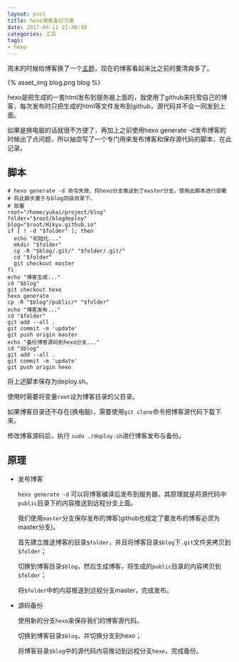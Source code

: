 ```yaml
---
layout: post
title: hexo博客备份方案
date: 2017-04-11 21:40:40
categories: 工具
tags: 
- hexo
---
```

周末的时候给博客换了一个[主题](https://github.com/iissnan/hexo-theme-next)，现在的博客看起来比之前的要清爽多了。
 
{% asset_img blog.png blog %}
<!-- more -->

hexo是把生成的一套html发布到服务器上面的，我使用了github来托管自己的博客，每次发布时只把生成的html等文件发布到github，源代码并不会一同发到上面。

如果是换电脑的话就很不方便了，再加上之前使用hexo generate -d发布博客的时候出了点问题，所以抽空写了一个专门用来发布博客和保存源代码的脚本，在此记录。

## 脚本

```
# hexo generate -d 命令失效，将hexo分支推送到了master分支。使用此脚本进行部署
# 将此脚步置于与blog同级目录下。
# 部署
root="/home/yukai/project/blog"
folder="$root/blogdeploy"
blog="$root/Hikyu.github.io"
if [ ! -d "$folder" ]; then
  echo "初始化..."
  mkdir "$folder"
  cp -R "$blog/.git/" "$folder/.git/"
  cd "$folder"
  git checkout master
fi
echo "博客生成..."
cd "$blog"
git checkout hexo
hexo generate
cp -R "$blog"/public/* "$folder"
echo "博客发布..."
cd "$folder"
git add --all .
git commit -m 'update'
git push origin master
echo "备份博客源码到hexo分支..."
cd "$blog"
git add --all .
git commit -m 'update'
git push origin hexo
```
将上述脚本保存为deploy.sh。

使用时需要将变量`root`设为博客目录的父目录。

如果博客目录还不存在(换电脑)，需要使用`git clone`命令把博客源代码下载下来。

修改博客源码后，执行 `sudo ./deploy.sh`进行博客发布与备份。

## 原理
 
- 发布博客
  
  `hexo generate -d` 可以将博客编译后发布到服务器。其原理就是将源代码中`public`目录下的内容推送到远程分支上面。

  我们使用`master`分支保存发布的博客(github也规定了要发布的博客必须为master分支)。
  
  首先建立推送博客的目录`$folder`，并且将博客目录`$blog`下`.git`文件夹拷贝到`$folder`；
  
  切换到博客目录`$blog`，然后生成博客，将生成的`public`目录的内容拷贝到`$folder`；

  将`$folder`中的内容推送到远程分支master，完成发布。

- 源码备份

  使用新的分支`hexo`来保存我们的博客源代码。

  切换到博客目录`$blog`，并切换分支到hexo；

  将博客目录`$blog`中的源代码内容推动到远程分支`hexo`，完成备份。


   
